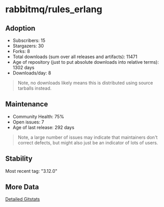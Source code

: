 # rabbitmq/rules_erlang

## Adoption

- Subscribers: 15
- Stargazers: 30
- Forks: 8
- Total downloads (sum over all releases and artifacts): 11471
- Age of repository (just to put absolute downloads into relative terms): 1302 days
- Downloads/day: 8

> Note, no downloads likely means this is distributed using source tarballs instead.

## Maintenance

- Community Health: 75%
- Open issues: 7
- Age of last release: 292 days

> Note, a large number of issues may indicate that maintainers don't correct defects, but might also
> just be an indicator of lots of users.

## Stability

Most recent tag: "3.12.0"

## More Data

[Detailed Gitstats](/bazel-catalog/gitstats/rabbitmq/rules_erlang)

